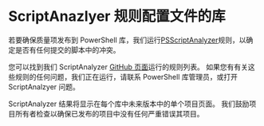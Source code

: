 # ScriptAnazlyer 规则配置文件的库
若要确保质量项发布到 PowerShell 库，我们运行[PSScriptAnalyzer](https://github.com/PowerShell/PSScriptAnalyzer)规则，以确定是否有任何提交的脚本中的冲突。

您可以找到我们 ScriptAnalyzer [GitHub 页面](https://github.com/PowerShell/PSScriptAnalyzer/blob/development/Engine/Settings/PSGallery.psd1)运行的规则列表。
如果您有有关这些规则的任何问题，我们正在运行，请联系 PowerShell 库管理员，或打开 ScriptAnalzyer 问题。

ScriptAnalyzer 结果将显示在每个库中未来版本中的单个项目页面。 我们鼓励项目所有者检查以确保已发布的项目中没有任何严重错误其项目。
